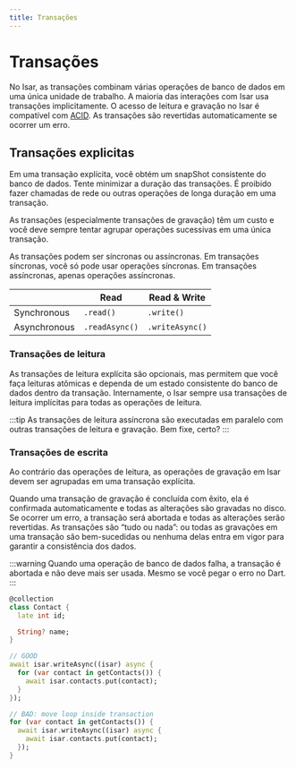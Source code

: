 ```yaml
---
title: Transações
---
```


# Transações

No Isar, as transações combinam várias operações de banco de dados em uma única unidade de trabalho. A maioria das interações com Isar usa transações implicitamente. O acesso de leitura e gravação no Isar é compatível com [ACID](http://en.wikipedia.org/wiki/ACID). As transações são revertidas automaticamente se ocorrer um erro.

## Transações explicitas

Em uma transação explícita, você obtém um snapShot consistente do banco de dados. Tente minimizar a duração das transações. É proibido fazer chamadas de rede ou outras operações de longa duração em uma transação.

As transações (especialmente transações de gravação) têm um custo e você deve sempre tentar agrupar operações sucessivas em uma única transação.

As transações podem ser síncronas ou assíncronas. Em transações síncronas, você só pode usar operações síncronas. Em transações assíncronas, apenas operações assíncronas.

|              | Read           | Read & Write     |
|--------------|----------------|------------------|
| Synchronous  | `.read()`      | `.write()`       |
| Asynchronous | `.readAsync()` | `.writeAsync()`  |


### Transações de leitura

As transações de leitura explícita são opcionais, mas permitem que você faça leituras atômicas e dependa de um estado consistente do banco de dados dentro da transação. Internamente, o Isar sempre usa transações de leitura implícitas para todas as operações de leitura.

:::tip
As transações de leitura assíncrona são executadas em paralelo com outras transações de leitura e gravação. Bem fixe, certo?
:::

### Transações de escrita

Ao contrário das operações de leitura, as operações de gravação em Isar devem ser agrupadas em uma transação explícita.

Quando uma transação de gravação é concluída com êxito, ela é confirmada automaticamente e todas as alterações são gravadas no disco. Se ocorrer um erro, a transação será abortada e todas as alterações serão revertidas. As transações são “tudo ou nada”: ou todas as gravações em uma transação são bem-sucedidas ou nenhuma delas entra em vigor para garantir a consistência dos dados.

:::warning
Quando uma operação de banco de dados falha, a transação é abortada e não deve mais ser usada. Mesmo se você pegar o erro no Dart.
:::

```dart
@collection
class Contact {
  late int id;

  String? name;
}

// GOOD
await isar.writeAsync((isar) async {
  for (var contact in getContacts()) {
    await isar.contacts.put(contact);
  }
});

// BAD: move loop inside transaction
for (var contact in getContacts()) {
  await isar.writeAsync((isar) async {
    await isar.contacts.put(contact);
  });
}
```

